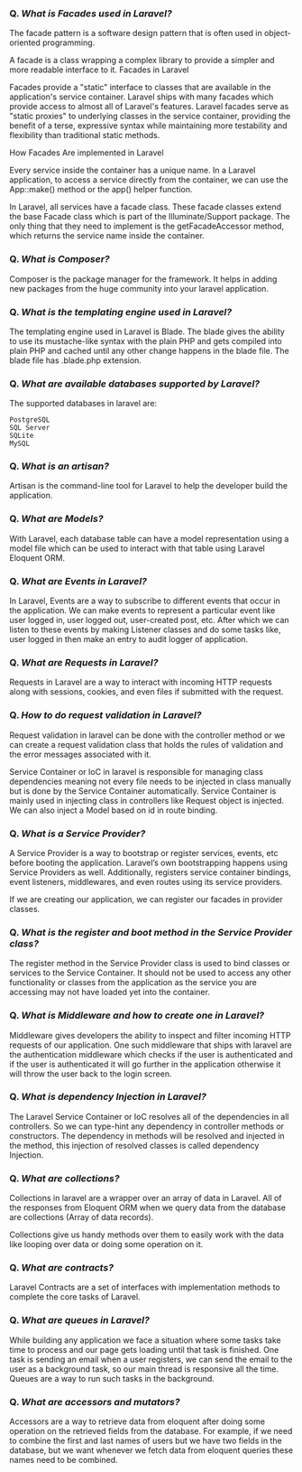 ### Q. ***What is Facades used in Laravel?***

The facade pattern is a software design pattern that is often used in object-oriented programming.

A facade is a class wrapping a complex library to provide a simpler and more readable interface to it.
Facades in Laravel

Facades provide a "static" interface to classes that are available in the application's service container. Laravel ships with many facades which provide access to almost all of Laravel's features. Laravel facades serve as "static proxies" to underlying classes in the service container, providing the benefit of a terse, expressive syntax while maintaining more testability and flexibility than traditional static methods.

How Facades Are implemented in Laravel

Every service inside the container has a unique name. In a Laravel application, to access a service directly from the container, we can use the App::make() method or the app() helper function.

In Laravel, all services have a facade class. These facade classes extend the base Facade class which is part of the Illuminate/Support package. The only thing that they need to implement is the getFacadeAccessor method, which returns the service name inside the container.



### Q. ***What is Composer?***

Composer is the package manager for the framework. It helps in adding new packages from the huge community into your laravel application.


### Q. ***What is the templating engine used in Laravel?***

The templating engine used in Laravel is Blade. The blade gives the ability to use its mustache-like syntax with the plain PHP and gets compiled into plain PHP and cached until any other change happens in the blade file. The blade file has .blade.php extension.


### Q. ***What are available databases supported by Laravel?***

The supported databases in laravel are:

    PostgreSQL
    SQL Server
    SQLite
    MySQL


### Q. ***What is an artisan?***

Artisan is the command-line tool for Laravel to help the developer build the application. 


### Q. ***What are Models?***

With Laravel, each database table can have a model representation using a model file which can be used to interact with that table using Laravel Eloquent ORM.

### Q. ***What are Events in Laravel?***

In Laravel, Events are a way to subscribe to different events that occur in the application. We can make events to represent a particular event like user logged in, user logged out, user-created post, etc. After which we can listen to these events by making Listener classes and do some tasks like, user logged in then make an entry to audit logger of application.


### Q. ***What are Requests in Laravel?***

Requests in Laravel are a way to interact with incoming HTTP requests along with sessions, cookies, and even files if submitted with the request.

### Q. ***How to do request validation in Laravel?***

Request validation in laravel can be done with the controller method or we can create a request validation class that holds the rules of validation and the error messages associated with it.



Service Container or IoC in laravel is responsible for managing class dependencies meaning not every file needs to be injected in class manually but is done by the Service Container automatically. Service Container is mainly used in injecting class in controllers like Request object is injected. We can also inject a Model based on id in route binding.

### Q. ***What is a Service Provider?***

A Service Provider is a way to bootstrap or register services, events, etc before booting the application. Laravel’s own bootstrapping happens using Service Providers as well. Additionally, registers service container bindings, event listeners, middlewares, and even routes using its service providers.

If we are creating our application, we can register our facades in provider classes. 

### Q. ***What is the register and boot method in the Service Provider class?***

The register method in the Service Provider class is used to bind classes or services to the Service Container. It should not be used to access any other functionality or classes from the application as the service you are accessing may not have loaded yet into the container.


### Q. ***What is Middleware and how to create one in Laravel?***

Middleware gives developers the ability to inspect and filter incoming HTTP requests of our application. One such middleware that ships with laravel are the authentication middleware which checks if the user is authenticated and if the user is authenticated it will go further in the application otherwise it will throw the user back to the login screen.

### Q. ***What is dependency Injection in Laravel?***

The Laravel Service Container or IoC resolves all of the dependencies in all controllers. So we can type-hint any dependency in controller methods or constructors. The dependency in methods will be resolved and injected in the method, this injection of resolved classes is called dependency Injection.

### Q. ***What are collections?***

Collections in laravel are a wrapper over an array of data in Laravel. All of the responses from Eloquent ORM when we query data from the database are collections (Array of data records).

Collections give us handy methods over them to easily work with the data like looping over data or doing some operation on it.

### Q. ***What are contracts?***

Laravel Contracts are a set of interfaces with implementation methods to complete the core tasks of Laravel.


### Q. ***What are queues in Laravel?***

While building any application we face a situation where some tasks take time to process and our page gets loading until that task is finished. One task is sending an email when a user registers, we can send the email to the user as a background task, so our main thread is responsive all the time. Queues are a way to run such tasks in the background.

### Q. ***What are accessors and mutators?***


Accessors are a way to retrieve data from eloquent after doing some operation on the retrieved fields from the database. For example, if we need to combine the first and last names of users but we have two fields in the database, but we want whenever we fetch data from eloquent queries these names need to be combined.


